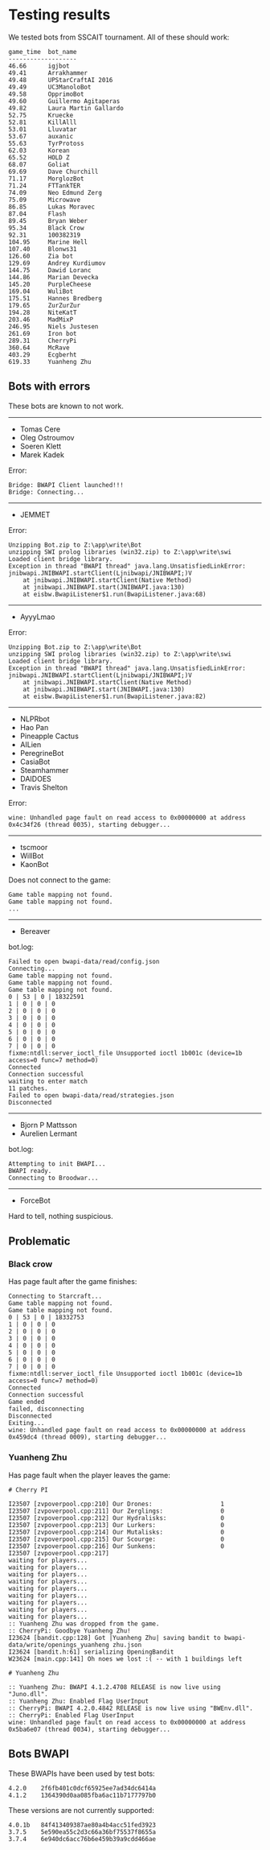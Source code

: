 # Testing results

We tested bots from SSCAIT tournament. All of these should work:

    game_time  bot_name
    -------------------
    46.66      igjbot
    49.41      Arrakhammer
    49.48      UPStarCraftAI 2016
    49.49      UC3ManoloBot
    49.58      OpprimoBot
    49.60      Guillermo Agitaperas
    49.82      Laura Martin Gallardo
    52.75      Kruecke
    52.81      KillAlll
    53.01      Lluvatar
    53.67      auxanic
    55.63      TyrProtoss
    62.03      Korean
    65.52      HOLD Z
    68.07      Goliat
    69.69      Dave Churchill
    71.17      MorglozBot
    71.24      FTTankTER
    74.09      Neo Edmund Zerg
    75.09      Microwave
    86.85      Lukas Moravec
    87.04      Flash
    89.45      Bryan Weber
    95.34      Black Crow
    92.31      100382319
    104.95     Marine Hell
    107.40     Blonws31
    126.60     Zia bot
    129.69     Andrey Kurdiumov
    144.75     Dawid Loranc
    144.86     Marian Devecka
    145.20     PurpleCheese
    169.04     WuliBot
    175.51     Hannes Bredberg
    179.65     ZurZurZur
    194.28     NiteKatT
    203.46     MadMixP
    246.95     Niels Justesen
    261.69     Iron bot
    289.31     CherryPi
    360.64     McRave
    403.29     Ecgberht
    619.33     Yuanheng Zhu


## Bots with errors

These bots are known to not work.

-----

- Tomas Cere
- Oleg Ostroumov
- Soeren Klett
- Marek Kadek

Error:

    Bridge: BWAPI Client launched!!!
    Bridge: Connecting...

-----

- JEMMET

Error:

    Unzipping Bot.zip to Z:\app\write\Bot
    unzipping SWI prolog libraries (win32.zip) to Z:\app\write\swi
    Loaded client bridge library.
    Exception in thread "BWAPI thread" java.lang.UnsatisfiedLinkError: jnibwapi.JNIBWAPI.startClient(Ljnibwapi/JNIBWAPI;)V
        at jnibwapi.JNIBWAPI.startClient(Native Method)
        at jnibwapi.JNIBWAPI.start(JNIBWAPI.java:130)
        at eisbw.BwapiListener$1.run(BwapiListener.java:68)

-----

- AyyyLmao

Error:

    Unzipping Bot.zip to Z:\app\write\Bot
    unzipping SWI prolog libraries (win32.zip) to Z:\app\write\swi
    Loaded client bridge library.
    Exception in thread "BWAPI thread" java.lang.UnsatisfiedLinkError: jnibwapi.JNIBWAPI.startClient(Ljnibwapi/JNIBWAPI;)V
        at jnibwapi.JNIBWAPI.startClient(Native Method)
        at jnibwapi.JNIBWAPI.start(JNIBWAPI.java:130)
        at eisbw.BwapiListener$1.run(BwapiListener.java:82)


-----

- NLPRbot
- Hao Pan
- Pineapple Cactus
- AILien
- PeregrineBot
- CasiaBot
- Steamhammer
- DAIDOES
- Travis Shelton

Error:

    wine: Unhandled page fault on read access to 0x00000000 at address 0x4c34f26 (thread 0035), starting debugger...

-----

- tscmoor
- WillBot
- KaonBot

Does not connect to the game:

    Game table mapping not found.
    Game table mapping not found.
    ...

-----

- Bereaver

bot.log:

    Failed to open bwapi-data/read/config.json
    Connecting...
    Game table mapping not found.
    Game table mapping not found.
    Game table mapping not found.
    0 | 53 | 0 | 18322591
    1 | 0 | 0 | 0
    2 | 0 | 0 | 0
    3 | 0 | 0 | 0
    4 | 0 | 0 | 0
    5 | 0 | 0 | 0
    6 | 0 | 0 | 0
    7 | 0 | 0 | 0
    fixme:ntdll:server_ioctl_file Unsupported ioctl 1b001c (device=1b access=0 func=7 method=0)
    Connected
    Connection successful
    waiting to enter match
    11 patches.
    Failed to open bwapi-data/read/strategies.json
    Disconnected

-----

- Bjorn P Mattsson
- Aurelien Lermant

bot.log:

    Attempting to init BWAPI...
    BWAPI ready.
    Connecting to Broodwar...

-----

- ForceBot

Hard to tell, nothing suspicious.

## Problematic

### Black crow

Has page fault after the game finishes:

    Connecting to Starcraft...
    Game table mapping not found.
    Game table mapping not found.
    0 | 53 | 0 | 18332753
    1 | 0 | 0 | 0
    2 | 0 | 0 | 0
    3 | 0 | 0 | 0
    4 | 0 | 0 | 0
    5 | 0 | 0 | 0
    6 | 0 | 0 | 0
    7 | 0 | 0 | 0
    fixme:ntdll:server_ioctl_file Unsupported ioctl 1b001c (device=1b access=0 func=7 method=0)
    Connected
    Connection successful
    Game ended
    failed, disconnecting
    Disconnected
    Exiting...
    wine: Unhandled page fault on read access to 0x00000000 at address 0x459dc4 (thread 0009), starting debugger...

### Yuanheng Zhu

Has page fault when the player leaves the game:

    # Cherry PI

    I23507 [zvpoverpool.cpp:210] Our Drones:                   1
    I23507 [zvpoverpool.cpp:211] Our Zerglings:                0
    I23507 [zvpoverpool.cpp:212] Our Hydralisks:               0
    I23507 [zvpoverpool.cpp:213] Our Lurkers:                  0
    I23507 [zvpoverpool.cpp:214] Our Mutalisks:                0
    I23507 [zvpoverpool.cpp:215] Our Scourge:                  0
    I23507 [zvpoverpool.cpp:216] Our Sunkens:                  0
    I23507 [zvpoverpool.cpp:217]
    waiting for players...
    waiting for players...
    waiting for players...
    waiting for players...
    waiting for players...
    waiting for players...
    waiting for players...
    waiting for players...
    waiting for players...
    :: Yuanheng Zhu was dropped from the game.
    :: CherryPi: Goodbye Yuanheng Zhu!
    I23624 [bandit.cpp:128] Got |Yuanheng Zhu| saving bandit to bwapi-data/write/openings_yuanheng zhu.json
    I23624 [bandit.h:61] serializing OpeningBandit
    W23624 [main.cpp:141] Oh noes we lost :( -- with 1 buildings left

    # Yuanheng Zhu

    :: Yuanheng Zhu: BWAPI 4.1.2.4708 RELEASE is now live using "Juno.dll".
    :: Yuanheng Zhu: Enabled Flag UserInput
    :: CherryPi: BWAPI 4.2.0.4842 RELEASE is now live using "BWEnv.dll".
    :: CherryPi: Enabled Flag UserInput
    wine: Unhandled page fault on read access to 0x00000000 at address 0x5ba6e07 (thread 0034), starting debugger...

## Bots BWAPI

These BWAPIs have been used by test bots:

    4.2.0    2f6fb401c0dcf65925ee7ad34dc6414a
    4.1.2    1364390d0aa085fba6ac11b7177797b0

These versions are not currently supported:

    4.0.1b   84f413409387ae80a4b4acc51fed3923
    3.7.5    5e590ea55c2d3c66a36bf75537f8655a
    3.7.4    6e940dc6acc76b6e459b39a9cdd466ae
